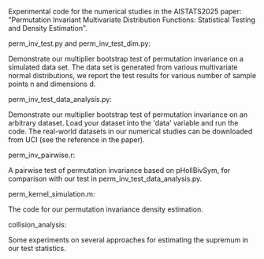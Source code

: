 Experimental code for the numerical studies in the AISTATS2025 paper: "Permutation Invariant Multivariate Distribution Functions: Statistical Testing and Density Estimation".

perm_inv_test.py and perm_inv_test_dim.py:

Demonstrate our multiplier bootstrap test of permutation invariance on a simulated data set.
The data set is generated from various multivariate normal distributions, we report the test results for various number of sample points n and dimensions d. 

perm_inv_test_data_analysis.py:

Demonstrate our multiplier bootstrap test of permutation invariance on an arbitrary dataset. Load your dataset into the 'data' variable and run the code. 
The real-world datasets in our numerical studies can be downloaded from UCI (see the reference in the paper).

perm_inv_pairwise.r:

A pairwise test of permutation invariance based on pHollBivSym, for comparison with our test in perm_inv_test_data_analysis.py.

perm_kernel_simulation.m:

The code for our permutation invariance density estimation.

collision_analysis:

Some experiments on several approaches for estimating the supremum in our test statistics.
